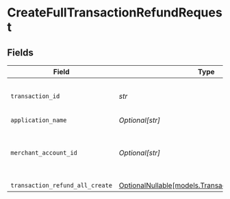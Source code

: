 # CreateFullTransactionRefundRequest


## Fields

| Field                                                                                          | Type                                                                                           | Required                                                                                       | Description                                                                                    | Example                                                                                        |
| ---------------------------------------------------------------------------------------------- | ---------------------------------------------------------------------------------------------- | ---------------------------------------------------------------------------------------------- | ---------------------------------------------------------------------------------------------- | ---------------------------------------------------------------------------------------------- |
| `transaction_id`                                                                               | *str*                                                                                          | :heavy_check_mark:                                                                             | N/A                                                                                            | 7099948d-7286-47e4-aad8-b68f7eb44591                                                           |
| `application_name`                                                                             | *Optional[str]*                                                                                | :heavy_minus_sign:                                                                             | N/A                                                                                            |                                                                                                |
| `merchant_account_id`                                                                          | *Optional[str]*                                                                                | :heavy_minus_sign:                                                                             | The ID of the merchant account to use for this request.                                        | default                                                                                        |
| `transaction_refund_all_create`                                                                | [OptionalNullable[models.TransactionRefundAllCreate]](../models/transactionrefundallcreate.md) | :heavy_minus_sign:                                                                             | N/A                                                                                            |                                                                                                |